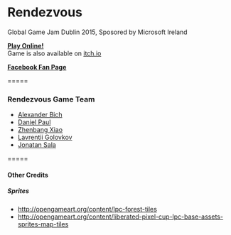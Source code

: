 # Rendezvous
Global Game Jam Dublin 2015, Sposored by Microsoft Ireland

[**Play Online!**](http://rendezvousgame.github.io/)  
Game is also available on [itch.io](http://starkshaw.itch.io/rendezvous)  

[**Facebook Fan Page**](https://www.facebook.com/RendezvousGame)  

=====

### Rendezvous Game Team
- [Alexander Bich](https://github.com/quyse)
- [Daniel Paul](https://github.com/danielpaul)
- [Zhenbang Xiao](https://github.com/starkshaw)
- [Lavrentii Golovkov](https://github.com/lavr-delta)
- [Jonatan Sala](https://github.com/IonatanSala)


=====

#### Other Credits

##### Sprites
- http://opengameart.org/content/lpc-forest-tiles
- http://opengameart.org/content/liberated-pixel-cup-lpc-base-assets-sprites-map-tiles
